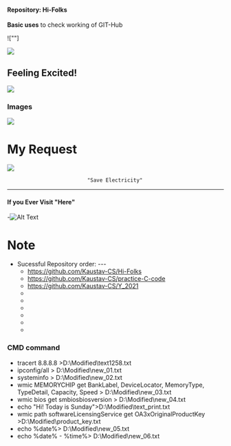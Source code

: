 ####    Repository:    Hi-Folks
__Basic uses__ to check working of GIT-Hub

![""]

![](https://media.giphy.com/media/ByTh8UTOcOXL2/giphy.gif)

## Feeling Excited!
![](https://media.giphy.com/media/Qjmp5vKEERPyw/giphy.gif)
     
### Images

<img src = "https://images2.minutemediacdn.com/image/upload/c_crop,h_1080,w_1920,x_0,y_73/f_auto,q_auto,w_1100/v1607957918/shape/mentalfloss/72659-pixabay.jpg">

My Request
==========
![](https://media.giphy.com/media/4QFBnpGrnISWPpX48Y/giphy.gif)


                              "Save Electricity"
----



#### If you Ever Visit "Here"
-![Alt Text](https://media.giphy.com/media/DJsXEMm8GS5PJ3Za00/giphy.gif)
    
 
# Note
* Sucessful Repository order: ---    
     - https://github.com/Kaustav-CS/Hi-Folks
     - https://github.com/Kaustav-CS/practice-C-code
     - https://github.com/Kaustav-CS/Y_2021
     -
     -
     -
     -
     -
     -

### CMD command
-  tracert 8.8.8.8 >D:\Modified\text1258.txt
-  ipconfig/all > D:\Modified\new_01.txt
-  systeminfo > D:\Modified\new_02.txt
-  wmic MEMORYCHIP get BankLabel, DeviceLocator, MemoryType, TypeDetail, Capacity, Speed > D:\Modified\new_03.txt
-  wmic bios get smbiosbiosversion > D:\Modified\new_04.txt
-  echo "Hi! Today is Sunday">D:\Modified\text_print.txt
-  wmic path softwareLicensingService get OA3xOriginalProductKey >D:\Modified\product_key.txt
-  echo %date%> D:\Modified\new_05.txt
-  echo  %date% - %time%> D:\Modified\new_06.txt




